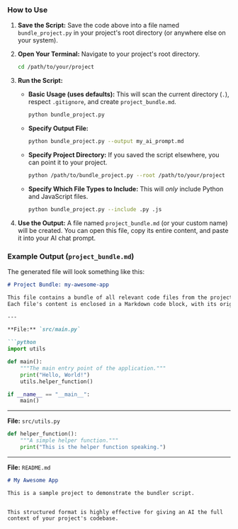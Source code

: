### How to Use

1.  **Save the Script:** Save the code above into a file named `bundle_project.py` in your project's root directory (or anywhere else on your system).

2.  **Open Your Terminal:** Navigate to your project's root directory.
    ```bash
    cd /path/to/your/project
    ```

3.  **Run the Script:**

    *   **Basic Usage (uses defaults):**
        This will scan the current directory (`.`), respect `.gitignore`, and create `project_bundle.md`.
        ```bash
        python bundle_project.py
        ```

    *   **Specify Output File:**
        ```bash
        python bundle_project.py --output my_ai_prompt.md
        ```

    *   **Specify Project Directory:**
        If you saved the script elsewhere, you can point it to your project.
        ```bash
        python /path/to/bundle_project.py --root /path/to/your/project
        ```

    *   **Specify Which File Types to Include:**
        This will *only* include Python and JavaScript files.
        ```bash
        python bundle_project.py --include .py .js
        ```

4.  **Use the Output:** A file named `project_bundle.md` (or your custom name) will be created. You can open this file, copy its entire content, and paste it into your AI chat prompt.

### Example Output (`project_bundle.md`)

The generated file will look something like this:

```markdown
# Project Bundle: my-awesome-app

This file contains a bundle of all relevant code files from the project, formatted for use with an AI.
Each file's content is enclosed in a Markdown code block, with its original path specified.

---

**File:** `src/main.py`

```python
import utils

def main():
    """The main entry point of the application."""
    print("Hello, World!")
    utils.helper_function()

if __name__ == "__main__":
    main()
```

---

**File:** `src/utils.py`

```python
def helper_function():
    """A simple helper function."""
    print("This is the helper function speaking.")
```

---

**File:** `README.md`

```markdown
# My Awesome App

This is a sample project to demonstrate the bundler script.
```

```

This structured format is highly effective for giving an AI the full context of your project's codebase.